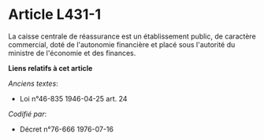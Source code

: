 # Article L431-1

La caisse centrale de réassurance est un établissement public, de caractère commercial, doté de l'autonomie financière et
placé sous l'autorité du ministre de l'économie et des finances.

**Liens relatifs à cet article**

_Anciens textes_:

  - Loi n°46-835 1946-04-25 art. 24

_Codifié par_:

  - Décret n°76-666 1976-07-16
